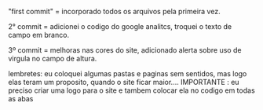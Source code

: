 
"first commit" = incorporado todos os arquivos pela primeira vez.

2° commit = adicionei o codigo do google analitcs, troquei o texto de campo em branco.

3º commit = melhoras nas cores do site, adicionado alerta sobre uso de virgula no campo de altura.





lembretes:
eu coloquei algumas pastas e paginas sem sentidos, mas logo elas teram um proposito, quando o site ficar maior....
IMPORTANTE : eu preciso criar uma logo para o site e tambem colocar ela no codigo em todas as abas